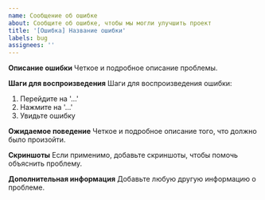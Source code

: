 ```yaml
---
name: Сообщение об ошибке
about: Сообщите об ошибке, чтобы мы могли улучшить проект
title: '[Ошибка] Название ошибки'
labels: bug
assignees: ''
---
```


**Описание ошибки**
Четкое и подробное описание проблемы.

**Шаги для воспроизведения**
Шаги для воспроизведения ошибки:

1. Перейдите на '...'
2. Нажмите на '...'
3. Увидьте ошибку

**Ожидаемое поведение**
Четкое и подробное описание того, что должно было произойти.

**Скриншоты**
Если применимо, добавьте скриншоты, чтобы помочь объяснить проблему.

**Дополнительная информация**
Добавьте любую другую информацию о проблеме.

